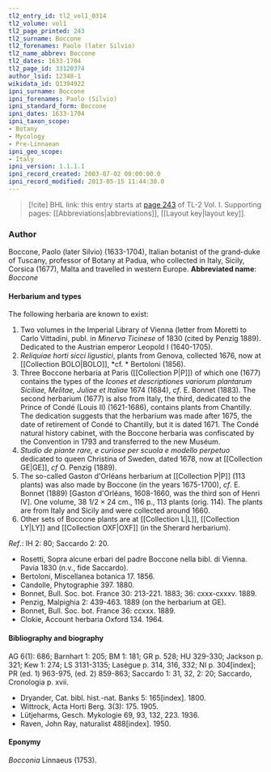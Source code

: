 ```yaml
---
tl2_entry_id: tl2_vol1_0314
tl2_volume: vol1
tl2_page_printed: 243
tl2_surname: Boccone
tl2_forenames: Paolo (later Silvio)
tl2_name_abbrev: Boccone
tl2_dates: 1633-1704
tl2_page_id: 33120374
author_lsid: 12348-1
wikidata_id: Q1394922
ipni_surname: Boccone
ipni_forenames: Paolo (Silvio)
ipni_standard_form: Boccone
ipni_dates: 1633-1704
ipni_taxon_scope: 
- Botany
- Mycology
- Pre-Linnaean
ipni_geo_scope: 
- Italy
ipni_version: 1.1.1.1
ipni_record_created: 2003-07-02 00:00:00.0
ipni_record_modified: 2013-05-15 11:44:30.0
---
```



> [!cite] BHL link: this entry starts at [page 243](https://www.biodiversitylibrary.org/page/33120374) of TL-2 Vol. I.
> Supporting pages: [[Abbreviations|abbreviations]], [[Layout key|layout key]].

### Author

Boccone, Paolo (later Silvio) (1633-1704), Italian botanist of the grand-duke of Tuscany, professor of Botany at Padua, who collected in Italy, Sicily, Corsica (1677), Malta and travelled in western Europe. 
**Abbreviated name**: *Boccone*

#### Herbarium and types

The following herbaria are known to exist:
1. Two volumes in the Imperial Library of Vienna (letter from Moretti to Carlo Vittadini, publ. in *Minerva Ticinese* of 1830 (cited by Penzig 1889). Dedicated to the Austrian emperor Leopold I (1640-1705).
2. *Reliquiae horti sicci ligustici*, plants from Genova, collected 1676, now at [[Collection BOLO|BOLO]], *cf. * Bertoloni (1856).
3. Three Boccone herbaria at Paris ([[Collection P|P]]) of which one (1677) contains the types of the *Icones et descriptiones variorum plantarum Siciliae, Melitae, Juliae et Italiae* 1674 (1684), *cf*. E. Bonnet (1883). The second herbarium (1677) is also from Italy, the third, dedicated to the Prince of Condé (Louis II) (1621-1686), contains plants from Chantilly. The dedication suggests that the herbarium was made after 1675, the date of retirement of Condé to Chantilly, but it is dated 1671. The Condé natural history cabinet, with the Boccone herbaria was confiscated by the Convention in 1793 and transferred to the new Muséum.
4. *Studio de piante rare, e curiose per scuola e modello perpetuo* dedicated to queen Christina of Sweden, dated 1678, now at [[Collection GE|GE]], *cf* O. Penzig (1889).
5. The so-called Gaston d'Orléans herbarium at [[Collection P|P]] (113 plants) was also made by Boccone (in the years 1675-1700), *cf*. E. Bonnet (1889) \[Gaston d'Orléans, 1608-1660, was the third son of Henri IV\]. One volume, 38 1/2 × 24 cm., 116 p., 113 plants (orig. 114). The plants are from Italy and Sicily and were collected around 1660.
6. Other sets of Boccone plants are at [[Collection L|L]], [[Collection LY|LY]] and [[Collection OXF|OXF]] (in the Sherard herbarium).

*Ref*.: IH 2: 80; Saccardo 2: 20.
- Rosetti, Sopra alcune erbari del padre Boccone nella bibl. di Vienna. Pavia 1830 (n.v., fide Saccardo).
- Bertoloni, Miscellanea botanica 17. 1856.
- Candolle, Phytographie 397. 1880.
- Bonnet, Bull. Soc. bot. France 30: 213-221. 1883; 36: cxxx-cxxxv. 1889.
- Penzig, Malpighia 2: 439-463. 1889 (on the herbarium at GE).
- Bonnet, Bull. Soc. bot. France 36: ccxxx. 1889.
- Clokie, Account herbaria Oxford 134. 1964.

#### Bibliography and biography

AG 6(1): 686; Barnhart 1: 205; BM 1: 181; GR p. 528; HU 329-330; Jackson p. 321; Kew 1: 274; LS 3131-3135; Lasègue p. 314, 316, 332; NI p. 304\[index\]; PR (ed. 1) 963-975, (ed. 2) 859-863; Saccardo 1: 31, 32, 2: 20; Saccardo, Cronologia p. xvii.
- Dryander, Cat. bibl. hist.-nat. Banks 5: 165\[index\]. 1800.
- Wittrock, Acta Horti Berg. 3(3): 175. 1905.
- Lütjeharms, Gesch. Mykologie 69, 93, 132, 223. 1936.
- Raven, John Ray, naturalist 488\[index\]. 1950.

#### Eponymy

*Bocconia* Linnaeus (1753).

